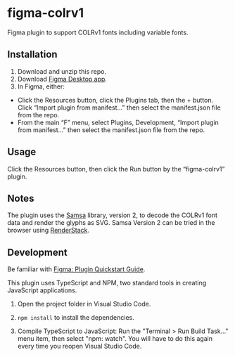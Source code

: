 # figma-colrv1

Figma plugin to support COLRv1 fonts including variable fonts.

## Installation

1. Download and unzip this repo.
2. Download [Figma Desktop app](https://www.figma.com/downloads/).
3. In Figma, either:
  * Click the Resources button, click the Plugins tab, then the + button. Click “Import plugin from manifest…” then select the manifest.json file from the repo.
  * From the main “F” menu, select Plugins, Development, “Import plugin from manifest…” then select the manifest.json file from the repo.

## Usage

Click the Resources button, then click the Run button by the “figma-colrv1” plugin.

## Notes

The plugin uses the [Samsa](https://github.com/Lorp/samsa) library, version 2, to decode the COLRv1 font data and render the glyphs as SVG. Samsa Version 2 can be tried in the browser using [RenderStack](https://lorp.github.io/renderstack/).

## Development

Be familiar with [Figma: Plugin Quickstart Guide](https://www.figma.com/plugin-docs/plugin-quickstart-guide/).

This plugin uses TypeScript and NPM, two standard tools in creating JavaScript applications.

1. Open the project folder in Visual Studio Code.

2. `npm install` to install the dependencies.

3. Compile TypeScript to JavaScript: Run the "Terminal > Run Build Task..." menu item,
    then select "npm: watch". You will have to do this again every time
    you reopen Visual Studio Code.
